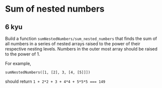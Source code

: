 # Sum of nested numbers
## 6 kyu

Build a function `sumNestedNumbers/sum_nested_numbers` that finds the sum of all numbers in a series of nested arrays raised to the power of their respective nesting levels. Numbers in the outer most array should be raised to the power of 1.

For example,
```
sumNestedNumbers([1, [2], 3, [4, [5]]])
```
should return `1 + 2*2 + 3 + 4*4 + 5*5*5 === 149`

